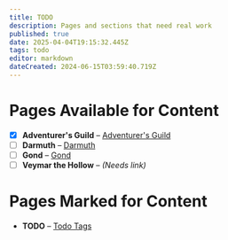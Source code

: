 ```yaml
---
title: TODO
description: Pages and sections that need real work
published: true
date: 2025-04-04T19:15:32.445Z
tags: todo
editor: markdown
dateCreated: 2024-06-15T03:59:40.719Z
---
```


# Pages Available for Content  

-   [x] **Adventurer's Guild** – [Adventurer's Guild](/en/organizations/Adventurer's-Guild)  
-   [ ] **Darmuth** – [Darmuth](/en/characters/Darmuth)  
-   [ ] **Gond** – [Gond](/en/characters/Gond)  
-   [ ] **Veymar the Hollow** – *(Needs link)*  

# Pages Marked for Content

- **TODO** – [Todo Tags](t/todo)
 